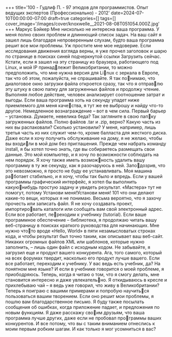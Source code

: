 +++
title='100 - Гудлиф П. - 97 этюдов для программистов. Опыт ведущих экспертов (Профессионально) - 2012'
date=2024-07-10T00:00:00-07:00
draft=true
categories=[]
tags=[]
cover_image='/images/cover/knoxwelle__2021-08-08T051054.000Z.jpg'
+++
Маркус Бэйкер
Мне нис­коль­ко не ин­те­рес­на ва­ша про­грам­ма. 
У меня полно своих проблем и длиннющий список задач. На ваш сайт я зашел 
лишь благодаря непроверенным слухам, будто ваша программа решит все мои 
проблемы. Уж простите мне мое недоверие.
Если исследования движения взгляда верны, я уже прочел заголовок и шарю по 
странице в поисках синей подчеркнутой ссылки Загрузить сейчас. Кстати, если 
я зашел на эту страницу из браузера, работающего под Linux, и мой IP принадлежит Великобритании, то можно предположить, что мне нужна версия для Linux с зеркала в Европе, так что об этом, пожалуйста, не спрашивайте. Я так понимаю, что диалоговое окно загрузки файла откроется сразу, так что я отправлю эту штуку в свою папку для загруженных файлов и продолжу чтение.
Выполняя любое действие, человек анализирует соотношение затрат и выгоды. 
Если ваша программа хоть на секунду упадет ниже приемлемого для меня качества, я тут же ее выброшу и найду что-то другое. Немедленное вознаграждение – 
вот в чем сила.
Первый барьер – установка. Думаете, невелика беда? Так загляните в свою папку загруженных файлов. Полно файлов .tar и .zip, верно? Какую часть из них вы 
распаковали? Сколько установили? У меня, например, лишь третья часть из них 
служит чем-то, кроме балласта для жесткого диска.
Даже если я хочу получить обслуживание на дому, я не желаю, чтобы вы входили в мой дом без приглашения. Прежде чем набрать команду install, я бы хотел 
точно знать, где вы собираетесь размещать свои данные. Это мой компьютер, 
и я хочу по возможности соблюдать на нем порядок. Я хочу также иметь возможность удалить вашу программу в ту же секунду, как я разочаруюсь в ней. Заподозрив, что это невозможно, я просто не буду ее устанавливать. Моя машина работает стабильно, и я хочу, чтобы так было и впредь.
Если у вашей программы графический интерфейс, я хотел бы выполнить какуюнибудь простую задачу и увидеть результат. «Мастера» тут не помогут, потому 
Установи меня!Установи меня! 101
что они делают какие-то вещи, которых я не понимаю. Весьма вероятно, что 
я захочу прочесть или записать файл. Я не хочу создавать проект, импортировать каталоги или сообщать вам свой электронный адрес. Если все работает, переходим к учебнику (tutorial).
Если ваше программное обеспечение – библиотека, я продолжаю читать вашу 
веб-страницу в поисках краткого руководства для начинающих. Мне нужно чтото вроде «Hello, World» в пяти незамысловатых строках кода, и чтобы результат 
был точно таким, как описывает ваш веб-сайт. Никаких огромных файлов XML 
или шаблонов, которые нужно заполнить, – лишь один файл с исходным кодом. 
Не забывайте, я загрузил еще и продукт вашего конкурента. Ага, того самого, 
который на всех форумах твердит, насколько его продукт лучше вашего. Если 
все работает, переходим к учебнику.
У вас ведь есть учебник, да? На понятном мне языке?
И если в учебнике говорится о моей проблеме, я приободряюсь. Теперь, когда 
я читаю о том, что я смогу делать, мне становится интересно и даже увлекательно. Я откидываюсь в кресле и прихлебываю чай – я ведь уже говорил, что живу 
в Великобритании? Теперь я поиграю с вашими примерами и попробую научиться пользоваться вашим творением. Если оно решит мои проблемы, я пошлю вам 
благодарственное письмо. Я буду также посылать сообщения об ошибках, когда 
приложение падает, и предложения по новым функциям. Я даже расскажу своим друзьям, что ваша программа лучше других, даже если не пробовал программы ваших конкурентов. И все потому, что вы с таким вниманием отнеслись 
к моим первым робким шагам.
И как только я мог усомниться в вас?
